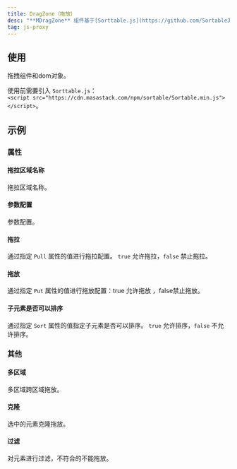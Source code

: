 ```yaml
---
title: DragZone（拖放）
desc: "**MDragZone** 组件基于[Sorttable.js](https://github.com/SortableJS/Sortable)实现的可拖放功能"
tag: js-proxy
---
```


## 使用

拖拽组件和dom对象。

<drag-zone-usage></drag-zone-usage>

<!--alert:info-->
使用前需要引入 `Sorttable.js`：
<br />
`<script src="https://cdn.masastack.com/npm/sortable/Sortable.min.js"></script>`。
<!--/alert:info-->

## 示例

### 属性

#### 拖拉区域名称

拖拉区域名称。

<masa-example file="Examples.components.drag_zone.Group"></masa-example>

#### 参数配置

参数配置。

<masa-example file="Examples.components.drag_zone.Options"></masa-example>

#### 拖拉

通过指定 `Pull` 属性的值进行拖拉配置。 `true` 允许拖拉，`false` 禁止拖拉。

<masa-example file="Examples.components.drag_zone.Pull"></masa-example>

#### 拖放

通过指定 `Put` 属性的值进行拖放配置：true 允许拖放 ，false禁止拖放。

<masa-example file="Examples.components.drag_zone.Put"></masa-example>

#### 子元素是否可以排序

通过指定 `Sort` 属性的值指定子元素是否可以排序。 `true` 允许排序，`false` 不允许排序。

<masa-example file="Examples.components.drag_zone.Sort"></masa-example>

### 其他

#### 多区域

多区域跨区域拖放。

<masa-example file="Examples.components.drag_zone.MultiyZone"></masa-example>

#### 克隆

选中的元素克隆拖放。

<masa-example file="Examples.components.drag_zone.Clone"></masa-example>

#### 过滤

对元素进行过滤，不符合的不能拖放。

<masa-example file="Examples.components.drag_zone.Filter"></masa-example>

